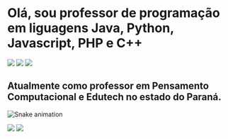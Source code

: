 # Olá, sou professor de programação em liguagens Java, Python, Javascript, PHP e C++

[![](https://img.shields.io/badge/Flask-000000?style=for-the-badge&logo=flask&logoColor=white)](https://flask.palletsprojects.com/en/2.1.x/) [![](https://img.shields.io/badge/Django-092E20?style=for-the-badge&logo=django&logoColor=green)](https://docs.djangoproject.com/en/4.0/) [![](https://img.shields.io/badge/django%20rest-ff1709?style=for-the-badge&logo=django&logoColor=white)](https://www.django-rest-framework.org/) 
 
## Atualmente como professor em Pensamento Computacional e Edutech no estado do Paraná.


![Snake animation](https://github.com/jacksonsr451/jacksonsr451/blob/output/github-contribution-grid-snake.svg)

[![](https://img.shields.io/badge/LinkedIn-0077B5?style=for-the-badge&logo=linkedin&logoColor=white)](https://www.linkedin.com/in/jackson-severino-da-rocha-1613b51a1/)  [![](https://img.shields.io/badge/Gmail-D14836?style=for-the-badge&logo=gmail&logoColor=white)](mailto:jackson.severino.rocha@escola.pr.gov.br)
